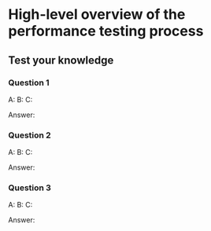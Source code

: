 # High-level overview of the performance testing process



## Test your knowledge

### Question 1



A: 
B: 
C: 

Answer: 

### Question 2



A: 
B: 
C: 

Answer: 

### Question 3



A: 
B: 
C: 

Answer: 